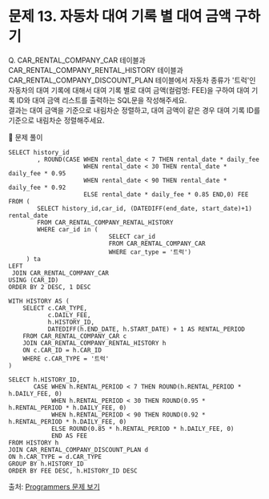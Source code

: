 # 문제 13. 자동차 대여 기록 별 대여 금액 구하기

Q. CAR_RENTAL_COMPANY_CAR 테이블과 CAR_RENTAL_COMPANY_RENTAL_HISTORY 테이블과 CAR_RENTAL_COMPANY_DISCOUNT_PLAN 테이블에서 자동차 종류가 '트럭'인 자동차의 대여 기록에 대해서 대여 기록 별로 대여 금액(컬럼명: FEE)을 구하여 대여 기록 ID와 대여 금액 리스트를 출력하는 SQL문을 작성해주세요. <br>
결과는 대여 금액을 기준으로 내림차순 정렬하고, 대여 금액이 같은 경우 대여 기록 ID를 기준으로 내림차순 정렬해주세요.

🔑 문제 풀이

```mysql
SELECT history_id
        , ROUND(CASE WHEN rental_date < 7 THEN rental_date * daily_fee
                     WHEN rental_date < 30 THEN rental_date * daily_fee * 0.95
                     WHEN rental_date < 90 THEN rental_date * daily_fee * 0.92
                     ELSE rental_date * daily_fee * 0.85 END,0) FEE
FROM (
        SELECT history_id,car_id, (DATEDIFF(end_date, start_date)+1) rental_date
        FROM CAR_RENTAL_COMPANY_RENTAL_HISTORY
        WHERE car_id in (
                            SELECT car_id 
                            FROM CAR_RENTAL_COMPANY_CAR 
                            WHERE car_type = '트럭')
     ) ta
LEFT 
 JOIN CAR_RENTAL_COMPANY_CAR
USING (CAR_ID)
ORDER BY 2 DESC, 1 DESC
```

```mysql
WITH HISTORY AS (
    SELECT c.CAR_TYPE,
           c.DAILY_FEE,
           h.HISTORY_ID,
           DATEDIFF(h.END_DATE, h.START_DATE) + 1 AS RENTAL_PERIOD
    FROM CAR_RENTAL_COMPANY_CAR c
    JOIN CAR_RENTAL_COMPANY_RENTAL_HISTORY h
    ON c.CAR_ID = h.CAR_ID
    WHERE c.CAR_TYPE = '트럭'
)

SELECT h.HISTORY_ID,
       CASE WHEN h.RENTAL_PERIOD < 7 THEN ROUND(h.RENTAL_PERIOD * h.DAILY_FEE, 0)
            WHEN h.RENTAL_PERIOD < 30 THEN ROUND(0.95 * h.RENTAL_PERIOD * h.DAILY_FEE, 0)
            WHEN h.RENTAL_PERIOD < 90 THEN ROUND(0.92 * h.RENTAL_PERIOD * h.DAILY_FEE, 0)
            ELSE ROUND(0.85 * h.RENTAL_PERIOD * h.DAILY_FEE, 0)
            END AS FEE
FROM HISTORY h
JOIN CAR_RENTAL_COMPANY_DISCOUNT_PLAN d
ON h.CAR_TYPE = d.CAR_TYPE
GROUP BY h.HISTORY_ID
ORDER BY FEE DESC, h.HISTORY_ID DESC
```

출처: [Programmers 문제 보기](https://school.programmers.co.kr/learn/courses/30/lessons/151141)
